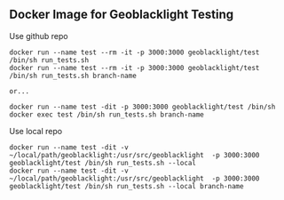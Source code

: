 ## Docker Image for Geoblacklight Testing


Use github repo

	docker run --name test --rm -it -p 3000:3000 geoblacklight/test /bin/sh run_tests.sh
	docker run --name test --rm -it -p 3000:3000 geoblacklight/test /bin/sh run_tests.sh branch-name

	or...

	docker run --name test -dit -p 3000:3000 geoblacklight/test /bin/sh
	docker exec test /bin/sh run_tests.sh branch-name

Use local repo


	docker run --name test -dit -v ~/local/path/geoblacklight:/usr/src/geoblacklight  -p 3000:3000 geoblacklight/test /bin/sh run_tests.sh --local
	docker run --name test -dit -v  ~/local/path/geoblacklight:/usr/src/geoblacklight  -p 3000:3000 geoblacklight/test /bin/sh run_tests.sh --local branch-name